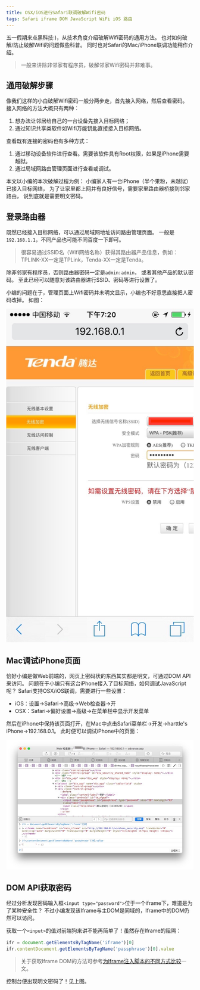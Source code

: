 ```yaml
---
title: OSX/iOS进行Safari联调破解Wifi密码
tags: Safari iframe DOM JavaScript WiFi iOS 路由
---
```


五一假期来点黑科技:)，从技术角度介绍破解Wifi密码的通用方法。
也对如何破解/防止破解Wifi的问题做些科普。
同时也对Safari的Mac/iPhone联调功能稍作介绍。

> 一般来讲除非邻家有程序员，破解邻家Wifi密码并非难事。

<!--more-->

## 通用破解步骤

像我们这样的小白破解Wifi密码一般分两步走，首先接入网络，然后查看密码。
接入网络的方法大概只有两种：

1. 想办法让邻居给自己的一台设备先接入目标网络；
2. 通过知识共享类软件如Wifi万能钥匙直接接入目标网络。

查看既有连接的密码也有多种方式：

1. 通过移动设备软件进行查看。需要该软件具有Root权限，如果是iPhone需要越狱。
2. 通过局域网路由管理页面进行查看或调试。

本文以小编的本次破解过程为例：
小编家人有一台iPhone（半个果粉，未越狱）已接入目标网络，
为了让家里都上网并有良好信号，需要家里路由器桥接到邻家路由，
说到底就是需要明文密码。

## 登录路由器

既然已经接入目标网络，可以通过局域网地址访问路由管理页面。
一般是`192.168.1.1`，不同产品也可能不同百度一下即可。

> 很容易通过SSID名（Wifi网络名称）获得其路由器产品信息，例如：
> TPLINK-XX一定是TPLink，Tenda-XX一定是Tenda。

除非邻家有程序员，否则路由器密码一定是`admin:admin`，
或者其他产品的默认密码。
至此已经可以随意对该路由器进行SSID、密码等进行设置了。

小编的问题在于，管理页面上Wifi密码并未明文显示，小编也不好意思直接把人密码改掉。
如图：

![router admin](/assets/img/blog/router-admin@2x.jpg)

## Mac调试iPhone页面

恰好小编是做Web前端的，网页上密码状的东西其实都是明文，可通过DOM API来访问。
问题在于小编只有这台iPhone接入了目标网络，如何调试JavaScript呢？
Safari支持OSX/iOS联调，需要进行一些设置：

* iOS：设置->Safari->高级->Web检查器->开
* OSX：Safari->偏好设置->高级->在菜单栏中显示开发菜单

然后在iPhone中保持该页面打开，在Mac中点击Safari菜单栏->开发->harttle's iPhone->192.168.0.1。
此时便可以调试iPhone中的页面：

![safari debug](/assets/img/blog/safari-iphone-wifi-debug.jpg)

## DOM API获取密码

经过分析发现密码输入框`<input type="password">`位于一个iframe下，难道是为了某种安全性？
不过小编发现该Iframe与主DOM是同域的，Iframe中的DOM仍然可以访问。

获取一个`<input>`的值对前端狗来讲不能再简单了！虽然存在Iframe的阻隔：

```javascript
ifr = document.getElementsByTagName('iframe')[0]
ifr.contentDocument.getElementsByTagName('passphrase')[0].value
```

> 关于获取Iframe DOM的方法可参考[为Iframe注入脚本的不同方式比较][ifr-injection]一文。

控制台便出现明文密码了！见上图。

[ifr-injection]: /2016/04/14/iframe-script-injection.html
